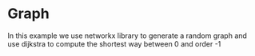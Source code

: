 # Graph
In this example we use networkx library to generate a random graph and use dijkstra to compute the shortest way between 0 and order -1 
